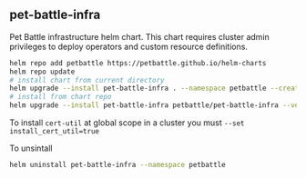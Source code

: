 ## pet-battle-infra

Pet Battle infrastructure helm chart. This chart requires cluster admin privileges to deploy operators and custom resource definitions.

```bash
helm repo add petbattle https://petbattle.github.io/helm-charts
helm repo update
# install chart from current directory
helm upgrade --install pet-battle-infra . --namespace petbattle --create-namespace
# install from chart repo
helm upgrade --install pet-battle-infra petbattle/pet-battle-infra --version=1.0.25 --namespace petbattle --create-namespace
```

To install `cert-util` at global scope in a cluster you must `--set install_cert_util=true`

To unsintall
```bash
helm uninstall pet-battle-infra --namespace petbattle
```
